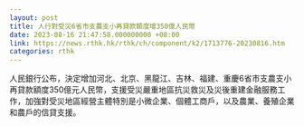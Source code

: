 ```yaml
---
layout: post
title: 人行對受災6省市支農支小再貸款額度增350億人民幣
date: 2023-08-16 21:47:58.000000000 +08:00
link: https://news.rthk.hk/rthk/ch/component/k2/1713776-20230816.htm
categories: rthk
---
```


人民銀行公布，決定增加河北、北京、黑龍江、吉林、福建、重慶6省市支農支小再貸款額度350億元人民幣，支援受災嚴重地區抗災救災及災後重建金融服務工作，加強對受災地區經營主體特別是小微企業、個體工商戶，以及農業、養殖企業和農戶的信貸支援。
